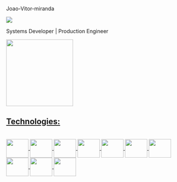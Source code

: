 Joao-Vitor-miranda
<div>
  <a href="https://www.linkedin.com/in/Joao-Vitor-miranda-dias-nascimento" target="_blank"><img src="https://img.shields.io/badge/-LinkedIn-%230077B5?style=for-the-   badge&logo=linkedin&logoColor=white" target="_blank"></a> 
 
</div>

Systems Developer | Production Engineer


<div>
  <a href="https://github.com/Joao-Vitor-miranda-DIAS">  
  <img height="180em" src="https://github-readme-stats.vercel.app/api/top-langs/?username=Joao-Vitor-miranda-DIAS&layout=compact&langs_count=7&theme=dark"/>
</div>
  
## Technologies:
  
<div style="display: inline_block"><br>
  <img align="center" height="50" width="60" src="https://cdn.jsdelivr.net/gh/devicons/devicon/icons/html5/html5-original.svg" />
  <img align="center" height="50" width="60" src="https://cdn.jsdelivr.net/gh/devicons/devicon/icons/css3/css3-original.svg" />
  <img align="center" height="50" width="60" src="https://cdn.jsdelivr.net/gh/devicons/devicon/icons/javascript/javascript-original.svg" />
  <img align="center" height="50" width="60" src="https://cdn.jsdelivr.net/gh/devicons/devicon/icons/csharp/csharp-original.svg" />
  <img align="center" height="50" width="60" src="https://cdn.jsdelivr.net/gh/devicons/devicon/icons/dot-net/dot-net-original-wordmark.svg" />
  <img align="center" height="50" width="60" src="https://cdn.jsdelivr.net/gh/devicons/devicon/icons/react/react-original.svg" />
  <img align="center" height="50" width="60" src="https://cdn.jsdelivr.net/gh/devicons/devicon/icons/bootstrap/bootstrap-original.svg" />
  <img align="center" height="50" width="60" src="https://cdn.jsdelivr.net/gh/devicons/devicon/icons/microsoftsqlserver/microsoftsqlserver-plain.svg" />
  <img align="center" height="50" width="60" src="https://cdn.jsdelivr.net/gh/devicons/devicon/icons/mysql/mysql-original.svg" />
  <img align="center" height="50" width="60" src="https://cdn.jsdelivr.net/gh/devicons/devicon/icons/docker/docker-original-wordmark.svg" />
</div>